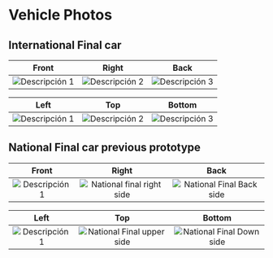 # Vehicle Photos

## International Final car

| Front           | Right       | Back      |
|:---------------:|:-----------:|:---------:|
| ![Descripción 1](imagen1.jpg) | ![Descripción 2](imagen2.jpg) | ![Descripción 3](imagen3.jpg) |

| Left          | Top       | Bottom     |
|:-------------:|:---------:|:----------:|
| ![Descripción 1](imagen1.jpg) | ![Descripción 2](imagen2.jpg) | ![Descripción 3](imagen3.jpg) |

## National Final car previous prototype

| Front           | Right       | Back      |
|:---------------:|:-----------:|:---------:|
| ![Descripción 1](imagen1.jpg) | ![National final right side](https://github.com/user-attachments/assets/4a9ccace-f5c0-4c6a-a398-fefb9fbecd4d) | ![National Final Back side](https://github.com/user-attachments/assets/6dc6599f-aff4-4e78-b4f6-a7d409a53dfa)|

| Left          | Top       | Bottom     |
|:-------------:|:---------:|:----------:|
| ![Descripción 1](imagen1.jpg) | ![National Final upper side](https://github.com/user-attachments/assets/1e09f99e-3128-45e1-a549-af36a35fcb95)| ![National Final Down side](https://github.com/user-attachments/assets/3db77b6b-fd4c-4425-897e-d51c21fde6a5) |



